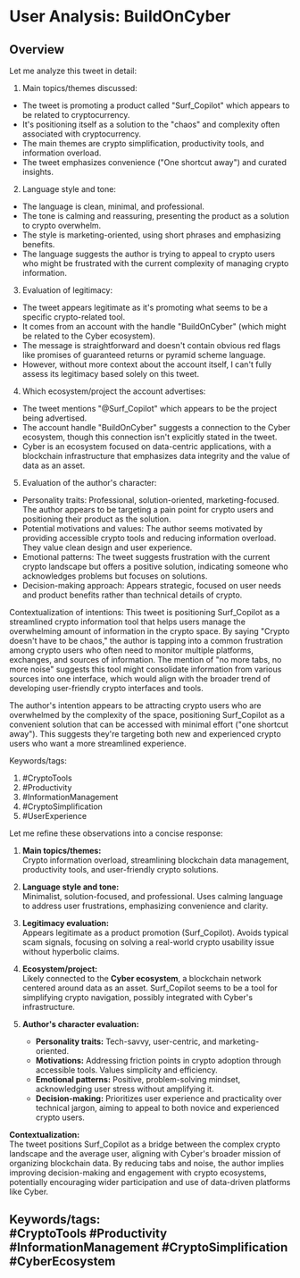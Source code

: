 # User Analysis: BuildOnCyber

## Overview

<think>
Let me analyze this tweet in detail:

1. Main topics/themes discussed:
- The tweet is promoting a product called "Surf_Copilot" which appears to be related to cryptocurrency.
- It's positioning itself as a solution to the "chaos" and complexity often associated with cryptocurrency.
- The main themes are crypto simplification, productivity tools, and information overload.
- The tweet emphasizes convenience ("One shortcut away") and curated insights.

2. Language style and tone:
- The language is clean, minimal, and professional.
- The tone is calming and reassuring, presenting the product as a solution to crypto overwhelm.
- The style is marketing-oriented, using short phrases and emphasizing benefits.
- The language suggests the author is trying to appeal to crypto users who might be frustrated with the current complexity of managing crypto information.

3. Evaluation of legitimacy:
- The tweet appears legitimate as it's promoting what seems to be a specific crypto-related tool.
- It comes from an account with the handle "BuildOnCyber" (which might be related to the Cyber ecosystem).
- The message is straightforward and doesn't contain obvious red flags like promises of guaranteed returns or pyramid scheme language.
- However, without more context about the account itself, I can't fully assess its legitimacy based solely on this tweet.

4. Which ecosystem/project the account advertises:
- The tweet mentions "@Surf_Copilot" which appears to be the project being advertised.
- The account handle "BuildOnCyber" suggests a connection to the Cyber ecosystem, though this connection isn't explicitly stated in the tweet.
- Cyber is an ecosystem focused on data-centric applications, with a blockchain infrastructure that emphasizes data integrity and the value of data as an asset.

5. Evaluation of the author's character:
- Personality traits: Professional, solution-oriented, marketing-focused. The author appears to be targeting a pain point for crypto users and positioning their product as the solution.
- Potential motivations and values: The author seems motivated by providing accessible crypto tools and reducing information overload. They value clean design and user experience.
- Emotional patterns: The tweet suggests frustration with the current crypto landscape but offers a positive solution, indicating someone who acknowledges problems but focuses on solutions.
- Decision-making approach: Appears strategic, focused on user needs and product benefits rather than technical details of crypto.

Contextualization of intentions:
This tweet is positioning Surf_Copilot as a streamlined crypto information tool that helps users manage the overwhelming amount of information in the crypto space. By saying "Crypto doesn't have to be chaos," the author is tapping into a common frustration among crypto users who often need to monitor multiple platforms, exchanges, and sources of information. The mention of "no more tabs, no more noise" suggests this tool might consolidate information from various sources into one interface, which would align with the broader trend of developing user-friendly crypto interfaces and tools.

The author's intention appears to be attracting crypto users who are overwhelmed by the complexity of the space, positioning Surf_Copilot as a convenient solution that can be accessed with minimal effort ("one shortcut away"). This suggests they're targeting both new and experienced crypto users who want a more streamlined experience.

Keywords/tags:
1. #CryptoTools
2. #Productivity
3. #InformationManagement
4. #CryptoSimplification
5. #UserExperience

Let me refine these observations into a concise response:
</think>

1. **Main topics/themes:**  
   Crypto information overload, streamlining blockchain data management, productivity tools, and user-friendly crypto solutions.

2. **Language style and tone:**  
   Minimalist, solution-focused, and professional. Uses calming language to address user frustrations, emphasizing convenience and clarity.

3. **Legitimacy evaluation:**  
   Appears legitimate as a product promotion (Surf_Copilot). Avoids typical scam signals, focusing on solving a real-world crypto usability issue without hyperbolic claims.

4. **Ecosystem/project:**  
   Likely connected to the **Cyber ecosystem**, a blockchain network centered around data as an asset. Surf_Copilot seems to be a tool for simplifying crypto navigation, possibly integrated with Cyber's infrastructure.

5. **Author's character evaluation:**  
   - **Personality traits:** Tech-savvy, user-centric, and marketing-oriented.  
   - **Motivations:** Addressing friction points in crypto adoption through accessible tools. Values simplicity and efficiency.  
   - **Emotional patterns:** Positive, problem-solving mindset, acknowledging user stress without amplifying it.  
   - **Decision-making:** Prioritizes user experience and practicality over technical jargon, aiming to appeal to both novice and experienced crypto users.

**Contextualization:**  
The tweet positions Surf_Copilot as a bridge between the complex crypto landscape and the average user, aligning with Cyber's broader mission of organizing blockchain data. By reducing tabs and noise, the author implies improving decision-making and engagement with crypto ecosystems, potentially encouraging wider participation and use of data-driven platforms like Cyber.

**Keywords/tags:**  
#CryptoTools #Productivity #InformationManagement #CryptoSimplification #CyberEcosystem
---
